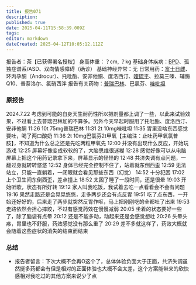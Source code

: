 ```yaml
---
title: 报告071
description: 
published: true
date: 2025-04-11T15:58:39.009Z
tags: 
editor: markdown
dateCreated: 2025-04-12T10:05:12.112Z
---
```


报告者：茶【已获得署名授权】
身高体重：？cm, ？kg
基础身体疾病：[BPD](/BPD/)、孤独症谱系/ASD、双向情感障碍（确诊） 
基础神经异常：无
日常用药：[富士日雌](/E2/)、环丙孕酮（Androcur）、托吡酯、安非他酮、度洛西汀、[喹硫平](/QTP/)、拉莫三嗪、辅酶Q10、普萘洛尔、氯硝西泮
报告有关药物：[普瑞巴林](/PR80/)、巴氯芬、[唑吡坦](/%E6%80%9D%E8%AF%BA%E6%80%9D/)

### 原报告
2024.7.22 
考虑到可能的自身天生耐药性所以把剂量都上调了一些，以此来试验效果，不过看上去普瑞巴林加的不算多。另外今天早起时服用了托吡酯、度洛西汀、安非他酮 
11:26	10t 75mg普瑞巴林 
11:31	2t 10mg唑吡坦 
11:35	胃里没啥东西感觉要吐，喝了两口酸奶 
11:36	2t 10mg巴氯芬2t甲氧【主编注：止吐药甲氧氯普胺】，不知道为什么总之还是先吃两粒甲氧先
12:00	并没有出现什么反应，开始玩游戏 
12:25	屏幕好像变成软软的了，大脑思维很迷糊 
12:28	感觉好像可以从电脑屏幕上把这个用药记录拿下来，屏幕显示的怪怪的 
12:48	共济失调有点问题，一翻过身就转转悠悠 
12:52	身体已经完全控制不住了，站着就东倒西歪 
12:59	无法站立，只能一直躺着，一闭眼就会看见那些东西（幻觉） 
14:52 十分犯困 
17:02	上个卫生间东倒西歪，差点撞上 
18:52	太困了睡了一段时间，还是很晕 
19:03	开始听歌，状态有所好转 
19:12	家人叫我吃饭，我试着去吃一点看看会不会有问题 
19:16	果然走路还是会晃晃悠悠，走多两步还会有点反胃 
19:51	吃了点东西，一开始还好好的，后来走了两步就突然反胃作呕，马上把刚刚吃的全都吐了出来 
19:53	走路依然会担心摔跤，不过有感觉药效在慢慢减弱 
20:05	坐着的状态要好一些了，除了脑袋有点晕 
20:12	还是不能多动，动起来还是会感觉想吐 
20:26	头晕头疼，胃里也不舒服，药效感觉没有那么重了 
20:29	差不多就这样了，药效大概就会随着这些症状的消失的结束而结束 

### 总结
- 报告者留言：下次大概不会再O这个了，总体体验负面大于正面，共济失调虽然挺多药都会有但是相对的正面体验也大概不会太差，这个方案能带来的欣快感相对我吃过的其他方案来说少了点 
